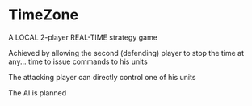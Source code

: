 TimeZone
========

A LOCAL 2-player REAL-TIME strategy game

Achieved by allowing the second (defending) player to stop the time at any... time to issue commands to his units

The attacking player can directly control one of his units

The AI is planned
